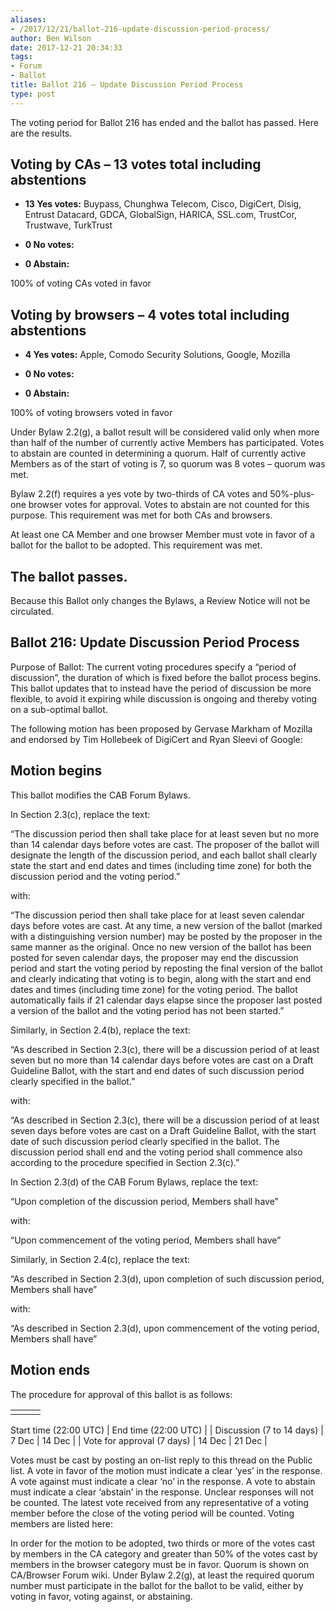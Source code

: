 ```yaml
---
aliases:
- /2017/12/21/ballot-216-update-discussion-period-process/
author: Ben Wilson
date: 2017-12-21 20:34:33
tags:
- Forum
- Ballot
title: Ballot 216 – Update Discussion Period Process
type: post
---
```


The voting period for Ballot 216 has ended and the ballot has passed. Here are the results.

## Voting by CAs – 13 votes total including abstentions

- **13 Yes votes:** Buypass, Chunghwa Telecom, Cisco, DigiCert, Disig, Entrust Datacard, GDCA, GlobalSign, HARICA, SSL.com, TrustCor, Trustwave, TurkTrust

- **0 No votes:**

- **0 Abstain:**

100% of voting CAs voted in favor

## Voting by browsers – 4 votes total including abstentions

- **4 Yes votes:** Apple, Comodo Security Solutions, Google, Mozilla

- **0 No votes:**

- **0 Abstain:**

100% of voting browsers voted in favor

Under Bylaw 2.2(g), a ballot result will be considered valid only when more than half of the number of currently active Members has participated. Votes to abstain are counted in determining a quorum. Half of currently active Members as of the start of voting is 7, so quorum was 8 votes – quorum was met.

Bylaw 2.2(f) requires a yes vote by two-thirds of CA votes and 50%-plus-one browser votes for approval. Votes to abstain are not counted for this purpose. This requirement was met for both CAs and browsers.

At least one CA Member and one browser Member must vote in favor of a ballot for the ballot to be adopted. This requirement was met.

## The ballot passes.

Because this Ballot only changes the Bylaws, a Review Notice will not be circulated.

## Ballot 216: Update Discussion Period Process

Purpose of Ballot: The current voting procedures specify a “period of discussion”, the duration of which is fixed before the ballot process begins. This ballot updates that to instead have the period of discussion be more flexible, to avoid it expiring while discussion is ongoing and thereby voting on a sub-optimal ballot.

The following motion has been proposed by Gervase Markham of Mozilla and endorsed by Tim Hollebeek of DigiCert and Ryan Sleevi of Google:

## Motion begins

This ballot modifies the CAB Forum Bylaws.

In Section 2.3(c), replace the text:

“The discussion period then shall take place for at least seven but no more than 14 calendar days before votes are cast. The proposer of the ballot will designate the length of the discussion period, and each ballot shall clearly state the start and end dates and times (including time zone) for both the discussion period and the voting period.”

with:

“The discussion period then shall take place for at least seven calendar days before votes are cast. At any time, a new version of the ballot (marked with a distinguishing version number) may be posted by the proposer in the same manner as the original. Once no new version of the ballot has been posted for seven calendar days, the proposer may end the discussion period and start the voting period by reposting the final version of the ballot and clearly indicating that voting is to begin, along with the start and end dates and times (including time zone) for the voting period. The ballot automatically fails if 21 calendar days elapse since the proposer last posted a version of the ballot and the voting period has not been started.”

Similarly, in Section 2.4(b), replace the text:

“As described in Section 2.3(c), there will be a discussion period of at least seven but no more than 14 calendar days before votes are cast on a Draft Guideline Ballot, with the start and end dates of such discussion period clearly specified in the ballot.”

with:

“As described in Section 2.3(c), there will be a discussion period of at least seven days before votes are cast on a Draft Guideline Ballot, with the start date of such discussion period clearly specified in the ballot. The discussion period shall end and the voting period shall commence also according to the procedure specified in Section 2.3(c).”

In Section 2.3(d) of the CAB Forum Bylaws, replace the text:

“Upon completion of the discussion period, Members shall have”

with:

“Upon commencement of the voting period, Members shall have”

Similarly, in Section 2.4(c), replace the text:

“As described in Section 2.3(d), upon completion of such discussion period, Members shall have”

with:

“As described in Section 2.3(d), upon commencement of the voting period, Members shall have”

## Motion ends

The procedure for approval of this ballot is as follows:

| | | |
| --- | --- | --- |
| |
Start time (22:00 UTC)
|
End time (22:00 UTC)
|
|
Discussion (7 to 14 days)
|
7 Dec
|
14 Dec
|
|
Vote for approval (7 days)
|
14 Dec
|
21 Dec
|

Votes must be cast by posting an on-list reply to this thread on the Public list. A vote in favor of the motion must indicate a clear ‘yes’ in the response. A vote against must indicate a clear ‘no’ in the response. A vote to abstain must indicate a clear ‘abstain’ in the response. Unclear responses will not be counted. The latest vote received from any representative of a voting member before the close of the voting period will be counted. Voting members are listed here:

In order for the motion to be adopted, two thirds or more of the votes cast by members in the CA category and greater than 50% of the votes cast by members in the browser category must be in favor. Quorum is shown on CA/Browser Forum wiki. Under Bylaw 2.2(g), at least the required quorum number must participate in the ballot for the ballot to be valid, either by voting in favor, voting against, or abstaining.